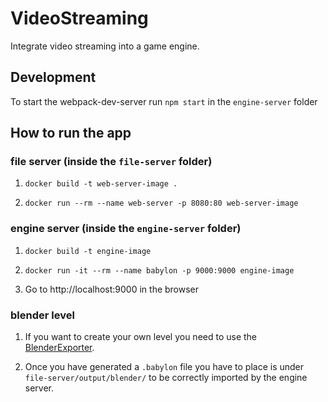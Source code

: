 # VideoStreaming
Integrate video streaming into a game engine.

## Development

To start the webpack-dev-server run `npm start` in the `engine-server` folder

## How to run the app

### file server (inside the `file-server` folder)

1. `docker build -t web-server-image .`

2. `docker run --rm --name web-server -p 8080:80 web-server-image`

### engine server (inside the `engine-server` folder)

1. `docker build -t engine-image`

2. `docker run -it --rm --name babylon -p 9000:9000 engine-image`

3. Go to http://localhost:9000 in the browser

### blender level

1. If you want to create your own level you need to use the [BlenderExporter](https://github.com/BabylonJS/BlenderExporter).

2. Once you have generated a `.babylon` file you have to place is under  `file-server/output/blender/` to be correctly imported by the engine server.


